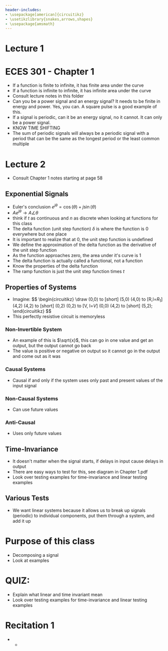 ```yaml
---
header-includes:
- \usepackage[american]{circuitikz}
- \usetikzlibrary{snakes,arrows,shapes}
- \usepackage{amsmath}
---
```

# Lecture 1

# ECES 301 - Chapter 1
* If a function is finite to infinite, it has finite area under the curve
* If a function is infinite to infinite, it has infinite area under the curve
* Consult lecture notes in this folder
* Can you be a power signal and an energy signal? It needs to be finite in energy and power. Yes, you can. A square pulse is a good example of this.
* If a signal is periodic, can it be an energy signal, no it cannot. It can only be a power signal.
* KNOW TIME SHIFTING
* The sum of periodic signals will always be a periodic signal with a period that can be the same as the longest period or the least common multiple

# Lecture 2

* Consult Chapter 1 notes starting at page 58

## Exponential Signals

* Euler's conclusion $e^{j\theta} = \cos(\theta) + j\sin(\theta)$
* $Ae^{j\theta} \rightarrow A\angle\theta$
* think if $t$ as continuous and $n$ as discrete when looking at functions for this class
* The delta function (unit step function) $\delta$ is where the function is 0 everywhere but one place
* It is important to realize that at 0, the unit step function is undefined
* We define the approximation of the delta function as the derivative of the unit step function
* As the function approaches zero, the area under it's curve is 1
* The delta function is actually called a functional, not a function
* Know the properties of the delta function
* The ramp function is just the unit step function times $t$

## Properties of Systems

* Imagine:
$$
\begin{circuitikz}
\draw
	(0,0) to [short] (5,0)
	(4,0) to [R,l=$R_1$] (4,2)
	(4,2) to [short] (0,2)
	(0,2) to [V, l=$V$] (0,0)
	(4,2) to [short] (5,2);
\end{circuitikz}
$$
* This perfectly resistive circuit is memoryless

### Non-Invertible System

* An example of this is $\sqrt{x}$, this can go in one value and get an output, but the output cannot go back
* The value is positive or negative on output so it cannot go in the output and come out as it was

### Causal Systems

* Causal if and only if the system uses only past and present values of the input signal

### Non-Causal Systems

* Can use future values

### Anti-Causal

* Uses only future values

## Time-Invariance

* It doesn't matter when the signal starts, if delays in input cause delays in output
* There are easy ways to test for this, see diagram in Chapter 1.pdf
* Look over testing examples for time-invariance and linear testing examples

## Various Tests

* We want linear systems because it allows us to break up signals (periodic) to individual components, put them through a system, and add it up

# Purpose of this class

* Decomposing a signal
* Look at examples

# QUIZ:

* Explain what linear and time invariant mean
* Look over testing examples for time-invariance and linear testing examples

# Recitation 1
* *  

